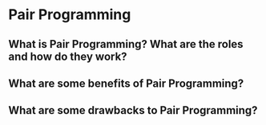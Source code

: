 # Pair Programming

## What is Pair Programming? What are the roles and how do they work?

## What are some benefits of Pair Programming?

## What are some drawbacks to Pair Programming?